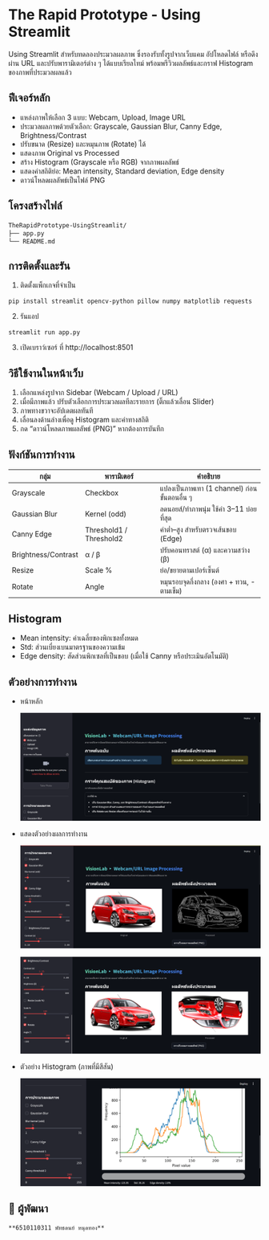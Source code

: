 ﻿# The Rapid Prototype - Using Streamlit

Using Streamlit สำหรับทดลองประมวลผลภาพ ซึ่งรองรับทั้งรูปจากเว็บแคม อัปโหลดไฟล์ หรือดึงผ่าน URL และปรับพารามิเตอร์ต่าง ๆ ได้แบบเรียลไทม์ พร้อมพรีวิวผลลัพธ์และกราฟ Histogram ของภาพที่ประมวลผลแล้ว

## ฟีเจอร์หลัก

- แหล่งภาพให้เลือก 3 แบบ: Webcam, Upload, Image URL
- ประมวลผลภาพด้วยตัวเลือก: Grayscale, Gaussian Blur, Canny Edge, Brightness/Contrast
- ปรับขนาด (Resize) และหมุนภาพ (Rotate) ได้
- แสดงภาพ Original vs Processed
- สร้าง Histogram (Grayscale หรือ RGB) จากภาพผลลัพธ์
- แสดงค่าสถิติย่อ: Mean intensity, Standard deviation, Edge density
- ดาวน์โหลดผลลัพธ์เป็นไฟล์ PNG

## โครงสร้างไฟล์

```
TheRapidPrototype-UsingStreamlit/
├── app.py  
└── README.md   
```

## การติดตั้งและรัน

1. ติดตั้งแพ็กเกจที่จำเป็น

```
pip install streamlit opencv-python pillow numpy matplotlib requests
```

2. รันแอป

```
streamlit run app.py
```

3. เปิดเบราว์เซอร์ ที่ http://localhost:8501

## วิธีใช้งานในหน้าเว็บ

1. เลือกแหล่งรูปจาก Sidebar (Webcam / Upload / URL)
2. เมื่อมีภาพแล้ว ปรับตัวเลือกการประมวลผลทีละรายการ (ติ๊กแล้วเลื่อน Slider)
3. ภาพทางขวาจะอัปเดตผลทันที
4. เลื่อนลงด้านล่างเพื่อดู Histogram และค่าทางสถิติ
5. กด “ดาวน์โหลดภาพผลลัพธ์ (PNG)” หากต้องการบันทึก

## ฟังก์ชันการทำงาน

| กลุ่ม          | พารามิเตอร์  | คำอธิบาย                                                           |
| ------------------- | ----------------------- | -------------------------------------------------------------------------- |
| Grayscale           | Checkbox                | แปลงเป็นภาพเทา (1 channel) ก่อนขั้นตอนอื่น ๆ |
| Gaussian Blur       | Kernel (odd)            | ลดนอยส์/ทำภาพนุ่ม ใช้ค่า 3–11 บ่อยที่สุด  |
| Canny Edge          | Threshold1 / Threshold2 | ค่าต่ำ–สูง สำหรับตรวจเส้นขอบ (Edge)             |
| Brightness/Contrast | α / β                 | ปรับคอนทราสต์ (α) และความสว่าง (β)              |
| Resize              | Scale %                 | ย่อ/ขยายตามเปอร์เซ็นต์                                |
| Rotate              | Angle                   | หมุนรอบจุดกึ่งกลาง (องศา + ทวน, - ตามเข็ม) |

## Histogram

- Mean intensity: ค่าเฉลี่ยของพิกเซลทั้งหมด
- Std: ส่วนเบี่ยงเบนมาตรฐานของความเข้ม
- Edge density: สัดส่วนพิกเซลที่เป็นขอบ (เมื่อใช้ Canny หรือประเมินอัตโนมัติ)

## ตัวอย่างการทำงาน

- หน้าหลัก

  ![1756311481743](image/README/1756311481743.png)
- แสดงตัวอย่างผลการทำงาน

  ![1756311657074](image/README/1756311657074.png)

  ![1756311743160](image/README/1756311743160.png)
- ตัวอย่าง Histogram (ภาพที่มีสีสัน)

  ![1756311909762](image/README/1756311909762.png)

## 📄 ผู้พัฒนา

    **6510110311 พัทธดนย์ หนุดทอง**
